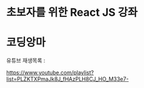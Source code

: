 # 초보자를 위한 React JS 강좌
# 코딩앙마

유튜브 재생목록 :

https://www.youtube.com/playlist?list=PLZKTXPmaJk8J_fHAzPLH8CJ_HO_M33e7-
